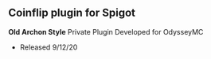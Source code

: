 ## Coinflip plugin for Spigot

**Old Archon Style**
Private Plugin Developed for OdysseyMC

 - Released 9/12/20
